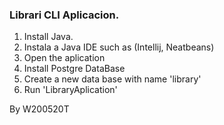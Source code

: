 ### Librari CLI Aplicacion.
1. Install Java.
2. Instala a Java IDE such as (Intellij, Neatbeans)
3. Open the aplication
4. Install Postgre DataBase
5. Create a new data base with name 'library'
6. Run 'LibraryAplication'

By W200520T